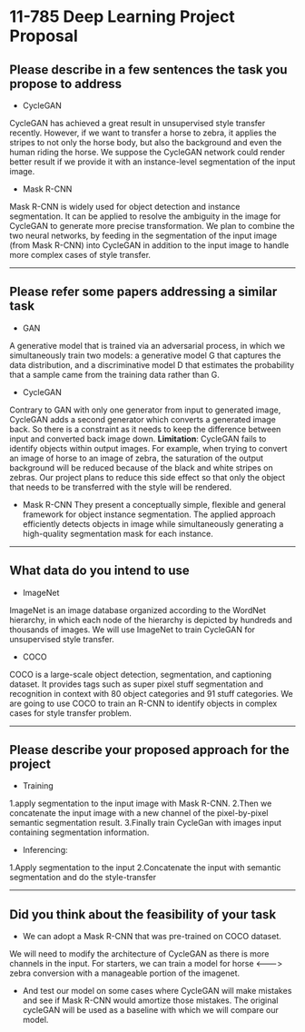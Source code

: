 # 11-785 Deep Learning Project Proposal

## Please describe in a few sentences the task you propose to address
- CycleGAN

CycleGAN has achieved a great result in unsupervised style transfer recently. However, if we want to transfer a horse to zebra, it applies the stripes to not only the horse body, but also the background and even the human riding the horse. We suppose the CycleGAN network could render better result if we provide it with an instance-level segmentation of the input image. 

- Mask R-CNN

Mask R-CNN is widely used for object detection and instance segmentation. It can be applied to resolve the ambiguity in the image for CycleGAN to generate more precise transformation. We plan to combine the two neural networks, by feeding in the segmentation of the input image (from Mask R-CNN) into CycleGAN in addition to the input image to handle more complex cases of style transfer.

---
## Please refer some papers addressing a similar task
- GAN

A generative model that is trained via an adversarial process, in which we simultaneously train two models: a generative model G that captures the data distribution, and a discriminative model D that estimates the probability that a sample came from the training data rather than G.

- CycleGAN

Contrary to GAN with only one generator from input to generated image, CycleGAN adds a second generator which converts a generated image back. So there is a constraint as it needs to keep the difference between input and converted back image down. 
**Limitation**: CycleGAN fails to identify objects within output images. For example, when trying to convert an image of horse to an image of zebra, the saturation of the output background will be reduced because of the black and white stripes on zebras. Our project plans to reduce this side effect so that only the object that needs to be transferred with the style will be rendered. 

- Mask R-CNN
They present a conceptually simple, flexible and general framework for object instance segmentation. The applied approach efficiently detects objects in image while simultaneously generating a high-quality segmentation mask for each instance.

---
## What data do you intend to use			
- ImageNet

ImageNet is an image database organized according to the WordNet hierarchy, in which each node of the hierarchy is depicted by hundreds and thousands of images. We will use ImageNet to train CycleGAN for unsupervised style transfer.

- COCO

COCO is a large-scale object detection, segmentation, and captioning dataset. It provides tags such as super pixel stuff segmentation and recognition in context with 80 object categories and 91 stuff categories. We are going to use COCO to train an R-CNN to identify objects in complex cases for style transfer problem.

---
## Please describe your proposed approach for the project
- Training

1.apply segmentation to the input image with Mask R-CNN. 
2.Then we concatenate the input image with a new channel of the pixel-by-pixel semantic segmentation result.
3.Finally train CycleGan with images input containing segmentation information.

- Inferencing:

1.Apply segmentation to the input
2.Concatenate the input with semantic segmentation and do the style-transfer

---
## Did you think about the feasibility of your task			
- We can adopt a Mask R-CNN that was pre-trained on COCO dataset.

We will need to modify the architecture of CycleGAN as there is more channels in the input. For starters, we can train a model for horse <---> zebra conversion with a manageable portion of the imagenet. 

- And test our model on some cases where CycleGAN will make mistakes and see if Mask R-CNN would amortize those mistakes. The original cycleGAN will be used as a baseline with which we will compare our model.

